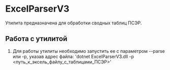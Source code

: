 # ExcelParserV3
Утилита предназначена для обработки сводных таблиц ПСЭР. 
## Работа с утилитой
1. Для работы утилиты необходимо запустить ее с параметром --parse или -p, указав адрес файла:
'dotnet ExcelParserV3.dll -p <путь_к_эксель_файлу_с_таблицами_ПСЭР>'

